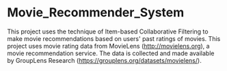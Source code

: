 # Movie_Recommender_System
This project uses the technique of Item-based Collaborative Filtering to make movie recommendations based on users' past ratings of movies.
This project uses movie rating data from MovieLens (http://movielens.org), a movie recommendation service. The data is collected and made available by GroupLens Research (https://grouplens.org/datasets/movielens/).
